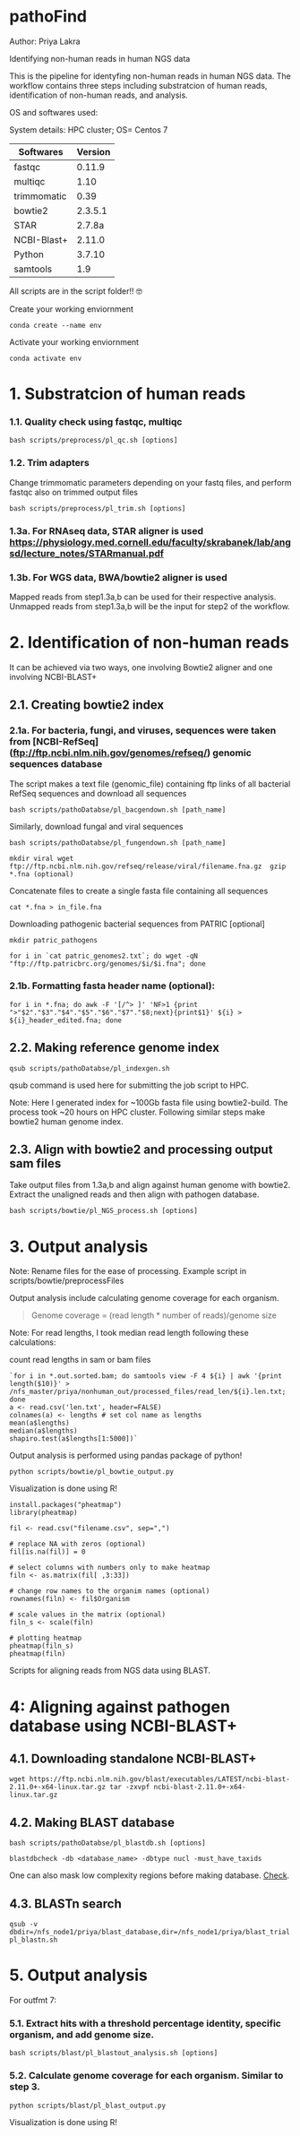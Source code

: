 # pathoFind

Author: Priya Lakra

Identifying non-human reads in human NGS data

This is the pipeline for identyfing non-human reads in human NGS data. The workflow contains three steps including substratcion of human reads, identification of non-human reads, and analysis.

OS and softwares used:

System details: HPC cluster; OS= Centos 7

| Softwares | Version |
| --------- | --------|
| fastqc	 |	0.11.9 |
| multiqc  	 |	1.10	|
| trimmomatic    |  0.39	| 
| bowtie2   	| 2.3.5.1 	|
| STAR 		| 2.7.8a	|
| NCBI-Blast+	| 2.11.0	|
| Python 	|	3.7.10  |
| samtools 	| 1.9		|

All scripts are in the script folder!! 🤓

Create your working enviornment 

	conda create --name env 
	 
Activate your working enviornment 

	conda activate env
	
# 1. Substratcion of human reads

### 1.1. Quality check using fastqc, multiqc

`bash scripts/preprocess/pl_qc.sh [options]`

### 1.2. Trim adapters 

Change trimmomatic parameters depending on your fastq files, and perform fastqc also on trimmed output files 

`bash scripts/preprocess/pl_trim.sh [options]`

### 1.3a. For RNAseq data, STAR aligner is used  https://physiology.med.cornell.edu/faculty/skrabanek/lab/angsd/lecture_notes/STARmanual.pdf
### 1.3b. For WGS data, BWA/bowtie2 aligner is used 

Mapped reads from step1.3a,b can be used for their respective analysis. 
Unmapped reads from step1.3a,b will be the input for step2 of the workflow.

# 2. Identification of non-human reads

It can be achieved via two ways, one involving Bowtie2 aligner and one involving NCBI-BLAST+

## 2.1. Creating bowtie2 index 

### 2.1a. For bacteria, fungi, and viruses, sequences were taken from [NCBI-RefSeq] (ftp://ftp.ncbi.nlm.nih.gov/genomes/refseq/) genomic sequences database

The script makes a text file (genomic_file) containing ftp links of all bacterial RefSeq sequences and download all sequences 

`bash scripts/pathoDatabse/pl_bacgendown.sh [path_name]`		

Similarly, download fungal and viral sequences

`bash scripts/pathoDatabse/pl_fungendown.sh [path_name]`

`mkdir viral
 wget ftp://ftp.ncbi.nlm.nih.gov/refseq/release/viral/filename.fna.gz 
 gzip *.fna (optional)`

Concatenate files to create a single fasta file containing all sequences

`cat *.fna > in_file.fna`

Downloading pathogenic bacterial sequences from PATRIC [optional]

`mkdir patric_pathogens`

	for i in `cat patric_genomes2.txt`; do wget -qN "ftp://ftp.patricbrc.org/genomes/$i/$i.fna"; done
    
### 2.1b. Formatting fasta header name (optional):

`for i in *.fna; do awk -F '[/^> ]' 'NF>1 {print ">"$2"."$3"."$4"."$5"."$6"."$7"."$8;next}{print$1}' ${i} > ${i}_header_edited.fna; done`


## 2.2. Making reference genome index
        
`qsub scripts/pathoDatabse/pl_indexgen.sh` 

qsub command is used here for submitting the job script to HPC.

Note: Here I generated index for ~100Gb fasta file using bowtie2-build. The process took ~20 hours on HPC cluster. Following similar steps make bowtie2 human genome index.

## 2.3. Align with bowtie2 and processing output sam files
 
Take output files from 1.3a,b and align against human genome with bowtie2. Extract the unaligned reads and then align with pathogen database.

`bash scripts/bowtie/pl_NGS_process.sh [options]`

# 3. Output analysis

Note: Rename files for the ease of processing. Example script in scripts/bowtie/preprocessFiles

Output analysis include calculating genome coverage for each organism. 
> Genome coverage = (read length * number of reads)/genome size

Note: For read lengths, I took median read length following these calculations:
	
count read lengths in sam or bam files

	`for i in *.out.sorted.bam; do samtools view -F 4 ${i} | awk '{print length($10)}' > /nfs_master/priya/nonhuman_out/processed_files/read_len/${i}.len.txt; done
	a <- read.csv('len.txt', header=FALSE)
	colnames(a) <- lengths # set col name as lengths 
	mean(a$lengths)
	median(a$lengths)
	shapiro.test(a$lengths[1:5000])` 


Output analysis is performed using pandas package of python! 
	
`python scripts/bowtie/pl_bowtie_output.py`

Visualization is done using R!
	
	install.packages("pheatmap")
	library(pheatmap)
	
	fil <- read.csv("filename.csv", sep=",")
	
	# replace NA with zeros (optional)
	fil[is.na(fil)] = 0
	
	# select columns with numbers only to make heatmap
	filn <- as.matrix(fil[ ,3:33])
	
	# change row names to the organim names (optional)
	rownames(filn) <- fil$Organism 
	
	# scale values in the matrix (optional)
	filn_s <- scale(filn)
	
	# plotting heatmap
	pheatmap(filn_s)
	pheatmap(filn)
	

Scripts for aligning reads from NGS data using BLAST. 

# 4: Aligning against pathogen database using NCBI-BLAST+ 


## 4.1. Downloading standalone NCBI-BLAST+ 
	
`wget https://ftp.ncbi.nlm.nih.gov/blast/executables/LATEST/ncbi-blast-2.11.0+-x64-linux.tar.gz
 tar -zxvpf ncbi-blast-2.11.0+-x64-linux.tar.gz`


## 4.2. Making BLAST database

`bash scripts/pathoDatabse/pl_blastdb.sh [options]`

`blastdbcheck -db <database_name> -dbtype nucl -must_have_taxids`
	
One can also mask low complexity regions before making database. [Check](https://www.ncbi.nlm.nih.gov/books/NBK569841/).


## 4.3. BLASTn search 

`qsub -v dbdir=/nfs_node1/priya/blast_database,dir=/nfs_node1/priya/blast_trial pl_blastn.sh`

# 5. Output analysis

For outfmt 7:

### 5.1. Extract hits with a threshold percentage identity, specific organism, and add genome size. 

`bash scripts/blast/pl_blastout_analysis.sh [options]`


### 5.2. Calculate genome coverage for each organism. Similar to step 3. 

`python scripts/blast/pl_blast_output.py`

Visualization is done using R!
	
